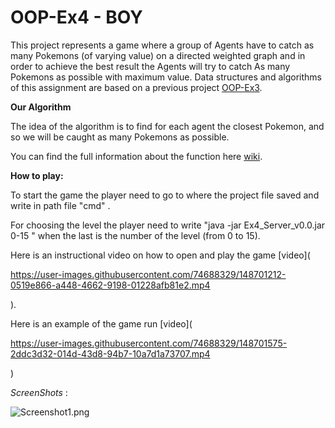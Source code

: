 # OOP-Ex4 - BOY 

This project represents a game where a group of Agents have to catch as many Pokemons (of varying value) on a directed weighted 
graph and in order to achieve the best result the Agents will try to catch
As many Pokemons as possible with maximum value.
Data structures and algorithms of this assignment are based on a previous project [OOP-Ex3](https://github.com/B-O-Y-group/OOP-Ex3.git). 



**Our Algorithm**

The idea of the algorithm is to find for each agent the closest Pokemon, and so we will be caught
as many Pokemons as possible.

You can find the full information about the function here [wiki](https://github.com/B-O-Y-group/OOP-Ex4/wiki).



**How to play:**

To start the game the player need to go to where  the project file saved 
and write in path file "cmd" . 

For choosing the level 
the player need to write "java -jar Ex4_Server_v0.0.jar 0-15 " 
when the last is the number of the level (from 0 to 15).

Here is an instructional video on how to open and play the game [video](

https://user-images.githubusercontent.com/74688329/148701212-0519e866-a448-4662-9198-01228afb81e2.mp4

).

Here is an example of the game run [video](

https://user-images.githubusercontent.com/74688329/148701575-2ddc3d32-014d-43d8-94b7-10a7d1a73707.mp4

)

*ScreenShots* :

![Screenshot1.png](<img width="400" alt="Screenshot1" src="https://user-images.githubusercontent.com/74688329/148702413-d6860d89-4236-449b-bd2c-3171003d09f6.png">
)
